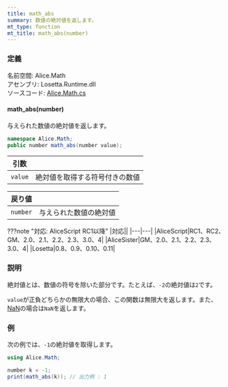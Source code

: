 ```yaml
---
title: math_abs
summary: 数値の絶対値を返します。
mt_type: function
mt_title: math_abs(number)
---
```


### 定義
名前空間: Alice.Math<br/>
アセンブリ: Losetta.Runtime.dll<br/>
ソースコード: [Alice.Math.cs](https://github.com/WSOFT-Project/Losetta/blob/master/Losetta.Runtime/Alice.Math.cs)

#### math_abs(number)

与えられた数値の絶対値を返します。

```cs title="AliceScript"
namespace Alice.Math;
public number math_abs(number value);
```

|引数| |
|-|-|
|`value`|絶対値を取得する符号付きの数値|

|戻り値| |
|-|-|
|`number`|与えられた数値の絶対値|

???note "対応: AliceScript RC1以降"
    |対応||
    |---|---|
    |AliceScript|RC1、RC2、GM、2.0、2.1、2.2、2.3、3.0、4|
    |AliceSister|GM、2.0、2.1、2.2、2.3、3.0、4|
    |Losetta|0.8、0.9、0.10、0.11|

### 説明
絶対値とは、数値の符号を除いた部分です。たとえば、`-2`の絶対値は`2`です。

`value`が正負どちらかの無限大の場合、この関数は無限大を返します。また、[NaN](./math_isnan.md)の場合は`NaN`を返します。

### 例
次の例では、`-1`の絶対値を取得します。

```cs title="AliceScript"
using Alice.Math;

number k = -1;
print(math_abs(k)); // 出力例 : 1
```